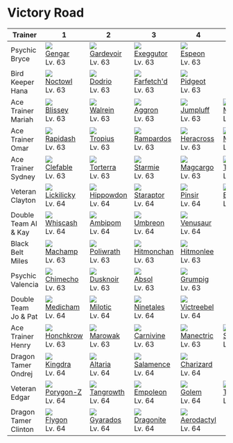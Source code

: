 # Victory Road

Trainer              | 1                                  | 2                                 | 3                                  | 4                                  | 5
---                  | ---                                | ---                               | ---                                | ---                                | ---
Psychic Bryce        | ![][094]<br>[Gengar]<br>Lv. 63     | ![][282]<br>[Gardevoir]<br>Lv. 63 | ![][103]<br>[Exeggutor]<br>Lv. 63  | ![][196]<br>[Espeon]<br>Lv. 63     | &nbsp;
Bird Keeper Hana     | ![][164]<br>[Noctowl]<br>Lv. 63    | ![][085]<br>[Dodrio]<br>Lv. 63    | ![][083]<br>[Farfetch'd]<br>Lv. 63 | ![][018]<br>[Pidgeot]<br>Lv. 63    | &nbsp;
Ace Trainer Mariah   | ![][242]<br>[Blissey]<br>Lv. 63    | ![][365]<br>[Walrein]<br>Lv. 63   | ![][306]<br>[Aggron]<br>Lv. 63     | ![][189]<br>[Jumpluff]<br>Lv. 63   | ![][429]<br>[Mismagius]<br>Lv. 63
Ace Trainer Omar     | ![][078]<br>[Rapidash]<br>Lv. 63   | ![][357]<br>[Tropius]<br>Lv. 63   | ![][409]<br>[Rampardos]<br>Lv. 63  | ![][214]<br>[Heracross]<br>Lv. 63  | ![][473]<br>[Mamoswine]<br>Lv. 63
Ace Trainer Sydney   | ![][036]<br>[Clefable]<br>Lv. 63   | ![][389]<br>[Torterra]<br>Lv. 63  | ![][121]<br>[Starmie]<br>Lv. 63    | ![][219]<br>[Magcargo]<br>Lv. 63   | ![][128]<br>[Tauros]<br>Lv. 63
Veteran Clayton      | ![][463]<br>[Lickilicky]<br>Lv. 64 | ![][450]<br>[Hippowdon]<br>Lv. 64 | ![][398]<br>[Staraptor]<br>Lv. 64  | ![][127]<br>[Pinsir]<br>Lv. 64     | ![][466]<br>[Electivire]<br>Lv. 64
Double Team Al & Kay | ![][340]<br>[Whiscash]<br>Lv. 64   | ![][424]<br>[Ambipom]<br>Lv. 64   | ![][197]<br>[Umbreon]<br>Lv. 64    | ![][003]<br>[Venusaur]<br>Lv. 64   | &nbsp;
Black Belt Miles     | ![][068]<br>[Machamp]<br>Lv. 63    | ![][062]<br>[Poliwrath]<br>Lv. 63 | ![][107]<br>[Hitmonchan]<br>Lv. 63 | ![][106]<br>[Hitmonlee]<br>Lv. 63  | &nbsp;
Psychic Valencia     | ![][358]<br>[Chimecho]<br>Lv. 63   | ![][477]<br>[Dusknoir]<br>Lv. 63  | ![][359]<br>[Absol]<br>Lv. 63      | ![][326]<br>[Grumpig]<br>Lv. 63    | &nbsp;
Double Team Jo & Pat | ![][308]<br>[Medicham]<br>Lv. 64   | ![][350]<br>[Milotic]<br>Lv. 64   | ![][038]<br>[Ninetales]<br>Lv. 64  | ![][071]<br>[Victreebel]<br>Lv. 64 | &nbsp;
Ace Trainer Henry    | ![][430]<br>[Honchkrow]<br>Lv. 63  | ![][105]<br>[Marowak]<br>Lv. 63   | ![][455]<br>[Carnivine]<br>Lv. 63  | ![][310]<br>[Manectric]<br>Lv. 63  | ![][199]<br>[Slowking]<br>Lv. 63
Dragon Tamer Ondrej  | ![][230]<br>[Kingdra]<br>Lv. 64    | ![][334]<br>[Altaria]<br>Lv. 64   | ![][373]<br>[Salamence]<br>Lv. 64  | ![][006]<br>[Charizard]<br>Lv. 64  | &nbsp;
Veteran Edgar        | ![][474]<br>[Porygon-Z]<br>Lv. 64  | ![][465]<br>[Tangrowth]<br>Lv. 64 | ![][395]<br>[Empoleon]<br>Lv. 64   | ![][076]<br>[Golem]<br>Lv. 64      | ![][157]<br>[Typhlosion]<br>Lv. 64
Dragon Tamer Clinton | ![][330]<br>[Flygon]<br>Lv. 64     | ![][130]<br>[Gyarados]<br>Lv. 64  | ![][149]<br>[Dragonite]<br>Lv. 64  | ![][142]<br>[Aerodactyl]<br>Lv. 64 | &nbsp;

[Venusaur]: ../../pokemons/003/
[Charizard]: ../../pokemons/006/
[Pidgeot]: ../../pokemons/018/
[Clefable]: ../../pokemons/036/
[Ninetales]: ../../pokemons/038/
[Poliwrath]: ../../pokemons/062/
[Machamp]: ../../pokemons/068/
[Victreebel]: ../../pokemons/071/
[Golem]: ../../pokemons/076/
[Rapidash]: ../../pokemons/078/
[Farfetch'd]: ../../pokemons/083/
[Dodrio]: ../../pokemons/085/
[Gengar]: ../../pokemons/094/
[Exeggutor]: ../../pokemons/103/
[Marowak]: ../../pokemons/105/
[Hitmonlee]: ../../pokemons/106/
[Hitmonchan]: ../../pokemons/107/
[Starmie]: ../../pokemons/121/
[Pinsir]: ../../pokemons/127/
[Tauros]: ../../pokemons/128/
[Gyarados]: ../../pokemons/130/
[Aerodactyl]: ../../pokemons/142/
[Dragonite]: ../../pokemons/149/
[Typhlosion]: ../../pokemons/157/
[Noctowl]: ../../pokemons/164/
[Jumpluff]: ../../pokemons/189/
[Espeon]: ../../pokemons/196/
[Umbreon]: ../../pokemons/197/
[Slowking]: ../../pokemons/199/
[Heracross]: ../../pokemons/214/
[Magcargo]: ../../pokemons/219/
[Kingdra]: ../../pokemons/230/
[Blissey]: ../../pokemons/242/
[Gardevoir]: ../../pokemons/282/
[Aggron]: ../../pokemons/306/
[Medicham]: ../../pokemons/308/
[Manectric]: ../../pokemons/310/
[Grumpig]: ../../pokemons/326/
[Flygon]: ../../pokemons/330/
[Altaria]: ../../pokemons/334/
[Whiscash]: ../../pokemons/340/
[Milotic]: ../../pokemons/350/
[Tropius]: ../../pokemons/357/
[Chimecho]: ../../pokemons/358/
[Absol]: ../../pokemons/359/
[Walrein]: ../../pokemons/365/
[Salamence]: ../../pokemons/373/
[Torterra]: ../../pokemons/389/
[Empoleon]: ../../pokemons/395/
[Staraptor]: ../../pokemons/398/
[Rampardos]: ../../pokemons/409/
[Ambipom]: ../../pokemons/424/
[Mismagius]: ../../pokemons/429/
[Honchkrow]: ../../pokemons/430/
[Hippowdon]: ../../pokemons/450/
[Carnivine]: ../../pokemons/455/
[Lickilicky]: ../../pokemons/463/
[Tangrowth]: ../../pokemons/465/
[Electivire]: ../../pokemons/466/
[Mamoswine]: ../../pokemons/473/
[Porygon-Z]: ../../pokemons/474/
[Dusknoir]: ../../pokemons/477/
[003]: ../img/pokemon/003.png
[006]: ../img/pokemon/006.png
[018]: ../img/pokemon/018.png
[036]: ../img/pokemon/036.png
[038]: ../img/pokemon/038.png
[062]: ../img/pokemon/062.png
[068]: ../img/pokemon/068.png
[071]: ../img/pokemon/071.png
[076]: ../img/pokemon/076.png
[078]: ../img/pokemon/078.png
[083]: ../img/pokemon/083.png
[085]: ../img/pokemon/085.png
[094]: ../img/pokemon/094.png
[103]: ../img/pokemon/103.png
[105]: ../img/pokemon/105.png
[106]: ../img/pokemon/106.png
[107]: ../img/pokemon/107.png
[121]: ../img/pokemon/121.png
[127]: ../img/pokemon/127.png
[128]: ../img/pokemon/128.png
[130]: ../img/pokemon/130.png
[142]: ../img/pokemon/142.png
[149]: ../img/pokemon/149.png
[157]: ../img/pokemon/157.png
[164]: ../img/pokemon/164.png
[189]: ../img/pokemon/189.png
[196]: ../img/pokemon/196.png
[197]: ../img/pokemon/197.png
[199]: ../img/pokemon/199.png
[214]: ../img/pokemon/214.png
[219]: ../img/pokemon/219.png
[230]: ../img/pokemon/230.png
[242]: ../img/pokemon/242.png
[282]: ../img/pokemon/282.png
[306]: ../img/pokemon/306.png
[308]: ../img/pokemon/308.png
[310]: ../img/pokemon/310.png
[326]: ../img/pokemon/326.png
[330]: ../img/pokemon/330.png
[334]: ../img/pokemon/334.png
[340]: ../img/pokemon/340.png
[350]: ../img/pokemon/350.png
[357]: ../img/pokemon/357.png
[358]: ../img/pokemon/358.png
[359]: ../img/pokemon/359.png
[365]: ../img/pokemon/365.png
[373]: ../img/pokemon/373.png
[389]: ../img/pokemon/389.png
[395]: ../img/pokemon/395.png
[398]: ../img/pokemon/398.png
[409]: ../img/pokemon/409.png
[424]: ../img/pokemon/424.png
[429]: ../img/pokemon/429.png
[430]: ../img/pokemon/430.png
[450]: ../img/pokemon/450.png
[455]: ../img/pokemon/455.png
[463]: ../img/pokemon/463.png
[465]: ../img/pokemon/465.png
[466]: ../img/pokemon/466.png
[473]: ../img/pokemon/473.png
[474]: ../img/pokemon/474.png
[477]: ../img/pokemon/477.png
